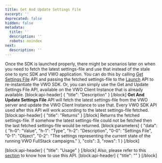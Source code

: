 ```yaml
---
title: Get And Update Settings File
excerpt: ''
deprecated: false
hidden: false
metadata:
  title: ''
  description: ''
  robots: noindex
next:
  description: ''
---
```

Once the SDK is launched properly, there might be scenarios later on when you need to fetch the latest settings-file and use that instead of the stale one to sync SDK and VWO application. You can do this by calling [Get Settings File](https://developers.vwo.com/docs/ruby-get-settings-file) API and passing the fetched settings-file to the [Launch](https://developers.vwo.com/docs/ruby-launch) API to re-instantiate the VWO SDK. Or, you can simply use the Get and Update Settings File API, available on the VWO Client Instance that is already available.
[block:api-header]
{
  "title": "Description"
}
[/block]
**Get And Update Settings File** API will fetch the latest settings-file from the VWO server and update the VWO Client Instance to use that. Every VWO SDK API used after this API will work according to the latest settings-file fetched.
[block:api-header]
{
  "title": "Returns"
}
[/block]
Returns the fetched settings-file. If somehow the latest settings-file could not be fetched then the last fetched settings-file would be returned.
[block:parameters]
{
  "data": {
    "h-0": "Value",
    "h-1": "Type",
    "h-2": "Description",
    "0-0": "Settings File",
    "0-1": "Object",
    "0-2": "The settings representing the current state of the running VWO FullStack campaigns."
  },
  "cols": 3,
  "rows": 1
}
[/block]

[block:api-header]
{
  "title": "Usage"
}
[/block]
Also, please refer to this [section](https://developers.vwo.com/docs/ruby-configure-webhooks) to know how to use this API.
[block:api-header]
{
  "title": ""
}
[/block]